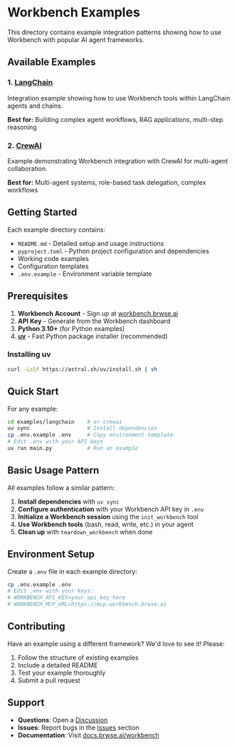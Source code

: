 # Workbench Examples

This directory contains example integration patterns showing how to use Workbench with popular AI agent frameworks.

## Available Examples

### 1. [LangChain](./langchain/)
Integration example showing how to use Workbench tools within LangChain agents and chains.

**Best for:** Building complex agent workflows, RAG applications, multi-step reasoning

### 2. [CrewAI](./crewai/)
Example demonstrating Workbench integration with CrewAI for multi-agent collaboration.

**Best for:** Multi-agent systems, role-based task delegation, complex workflows

## Getting Started

Each example directory contains:
- `README.md` - Detailed setup and usage instructions
- `pyproject.toml` - Python project configuration and dependencies
- Working code examples
- Configuration templates
- `.env.example` - Environment variable template

## Prerequisites

1. **Workbench Account** - Sign up at [workbench.brwse.ai](https://workbench.brwse.ai)
2. **API Key** - Generate from the Workbench dashboard
3. **Python 3.10+** (for Python examples)
4. **[uv](https://docs.astral.sh/uv/)** - Fast Python package installer (recommended)

### Installing uv

```bash
curl -LsSf https://astral.sh/uv/install.sh | sh
```

## Quick Start

For any example:

```bash
cd examples/langchain    # or crewai
uv sync                  # Install dependencies
cp .env.example .env     # Copy environment template
# Edit .env with your API keys
uv run main.py           # Run an example
```

## Basic Usage Pattern

All examples follow a similar pattern:

1. **Install dependencies** with `uv sync`
2. **Configure authentication** with your Workbench API key in `.env`
3. **Initialize a Workbench session** using the `init_workbench` tool
4. **Use Workbench tools** (bash, read, write, etc.) in your agent
5. **Clean up** with `teardown_workbench` when done

## Environment Setup

Create a `.env` file in each example directory:

```bash
cp .env.example .env
# Edit .env with your keys:
# WORKBENCH_API_KEY=your_api_key_here
# WORKBENCH_MCP_URL=https://mcp.workbench.brwse.ai
```

## Contributing

Have an example using a different framework? We'd love to see it! Please:

1. Follow the structure of existing examples
2. Include a detailed README
3. Test your example thoroughly
4. Submit a pull request

## Support

- **Questions**: Open a [Discussion](https://github.com/yourusername/workbench/discussions)
- **Issues**: Report bugs in the [Issues](https://github.com/yourusername/workbench/issues) section
- **Documentation**: Visit [docs.brwse.ai/workbench](https://docs.brwse.ai/workbench)

